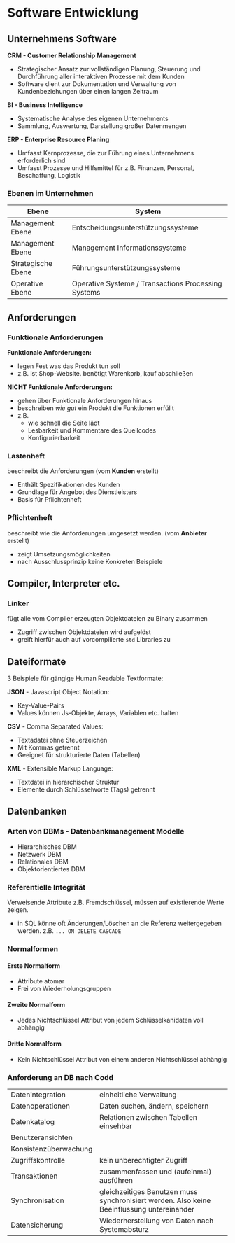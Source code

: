 # Software Entwicklung



## Unternehmens Software 
**CRM - Customer Relationship Management**
- Strategischer Ansatz zur vollständigen Planung, Steuerung und Durchführung aller interaktiven Prozesse mit dem Kunden
- Software dient zur Dokumentation und Verwaltung von Kundenbeziehungen über einen langen Zeitraum

**BI - Business Intelligence**
- Systematische Analyse des eigenen Unternehments
- Sammlung, Auswertung, Darstellung großer Datenmengen

**ERP - Enterprise Resource Planing**
- Umfasst Kernprozesse, die zur Führung eines Unternehmens erforderlich sind
- Umfasst Prozesse und Hilfsmittel für z.B. Finanzen, Personal, Beschaffung, Logistik

### Ebenen im Unternehmen
|Ebene|System|
|---|---|
|Management Ebene|Entscheidungsunterstützungssysteme|
|Management Ebene|Management Informationssysteme|
|Strategische Ebene|Führungsunterstützungssysteme|
|Operative Ebene|Operative Systeme / Transactions Processing Systems|

## Anforderungen

### Funktionale Anforderungen
**Funktionale Anforderungen:**
- legen Fest was das Produkt tun soll
- z.B. ist Shop-Website. benötigt Warenkorb, kauf abschließen

**NICHT Funktionale Anforderungen:**
- gehen über Funktionale Anforderungen hinaus
- beschreiben *wie gut* ein Produkt die Funktionen erfüllt
- z.B.
    - wie schnell die Seite lädt
    - Lesbarkeit und Kommentare des Quellcodes
    - Konfigurierbarkeit

### Lastenheft
beschreibt die Anforderungen (vom **Kunden** erstellt)

- Enthält Spezifikationen des Kunden
- Grundlage für Angebot des Dienstleisters 
- Basis für Pflichtenheft

### Pflichtenheft
beschreibt wie die Anforderungen umgesetzt werden. (vom **Anbieter** erstellt)

- zeigt Umsetzungsmöglichkeiten
- nach Ausschlussprinzip keine Konkreten Beispiele

## Compiler, Interpreter etc.
### Linker
fügt alle vom Compiler erzeugten Objektdateien zu Binary zusammen
- Zugriff zwischen Objektdateien wird aufgelöst
- greift hierfür auch auf vorcompilierte `std` Libraries zu

## Dateiformate
3 Beispiele für gängige Human Readable Textformate: 


**JSON** - Javascript Object Notation:
- Key-Value-Pairs
- Values können Js-Objekte, Arrays, Variablen etc. halten

**CSV** - Comma Separated Values:
- Textadatei ohne Steuerzeichen
- Mit Kommas getrennt
- Geeignet für strukturierte Daten (Tabellen)

**XML** - Extensible Markup Language:
- Textdatei in hierarchischer Struktur
- Elemente durch Schlüsselworte (Tags) getrennt

## Datenbanken
### Arten von DBMs - Datenbankmanagement Modelle
- Hierarchisches DBM
- Netzwerk DBM
- Relationales DBM
- Objektorientiertes DBM

### Referentielle Integrität
Verweisende Attribute z.B. Fremdschlüssel, müssen auf existierende Werte zeigen.
- in SQL könne oft Änderungen/Löschen an die Referenz weitergegeben werden. z.B. `... ON DELETE CASCADE`

### Normalformen
#### Erste Normalform
- Attribute atomar
- Frei von Wiederholungsgruppen
#### Zweite Normalform
- Jedes Nichtschlüssel Attribut von jedem Schlüsselkanidaten voll abhängig
#### Dritte Normalform
- Kein Nichtschlüssel Attribut von einem anderen Nichtschlüssel abhängig

### Anforderung an DB nach Codd
|||
|---|---|
|Datenintegration | einheitliche Verwaltung|
|Datenoperationen |Daten suchen, ändern, speichern|
|Datenkatalog|Relationen zwischen Tabellen einsehbar|
|Benutzeransichten||
|Konsistenzüberwachung||
|Zugriffskontrolle|kein unberechtigter Zugriff|
|Transaktionen|zusammenfassen und (aufeinmal) ausführen|
|Synchronisation|gleichzeitiges Benutzen muss synchronisiert werden. Also keine Beeinflussung untereinander|
|Datensicherung|Wiederherstellung von Daten nach Systemabsturz|

